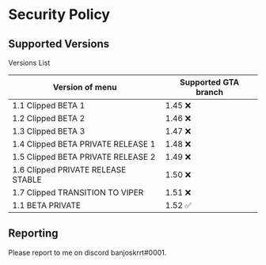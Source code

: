 # Security Policy

## Supported Versions

Versions List

| Version of menu | Supported GTA branch        |
| ------- | ------------------ |
| 1.1 Clipped BETA 1 |1.45 :x: |
| 1.2 Clipped BETA 2|1.46 :x: |
| 1.3 Clipped BETA 3|1.47 :x: |
| 1.4 Clipped BETA PRIVATE RELEASE 1 |1.48 :x: |
| 1.5 Clipped BETA PRIVATE RELEASE 2 |1.49 :x: |
| 1.6 Clipped PRIVATE RELEASE STABLE|1.50 :x: |
| 1.7 Clipped TRANSITION TO VIPER|1.51 :x: |
| 1.1 BETA PRIVATE |1.52 :white_check_mark: |


## Reporting 

Please report to me on discord banjoskrrt#0001.
